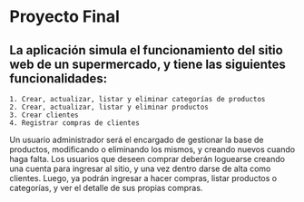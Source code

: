 # Proyecto Final

## La aplicación simula el funcionamiento del sitio web de un supermercado, y tiene las siguientes funcionalidades:

    1. Crear, actualizar, listar y eliminar categorías de productos
    2. Crear, actualizar, listar y eliminar productos
    3. Crear clientes
    4. Registrar compras de clientes

Un usuario administrador será el encargado de gestionar la base de productos, modificando o eliminando los mismos, y creando nuevos cuando haga falta. Los usuarios que deseen comprar deberán loguearse creando una cuenta para ingresar al sitio, y una vez dentro darse de alta como clientes. Luego, ya podrán ingresar a hacer compras, listar productos o categorías, y ver el detalle de sus propias compras.